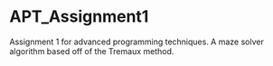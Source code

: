 # APT_Assignment1
Assignment 1 for advanced programming techniques. A maze solver algorithm based off of the Tremaux method.
